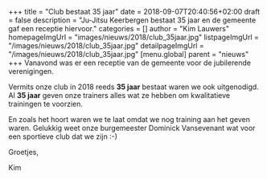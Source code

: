 +++
title = "Club bestaat 35 jaar"
date = 2018-09-07T20:40:56+02:00
draft = false
description = "Ju-Jitsu Keerbergen bestaat 35 jaar en de gemeente gaf een receptie hiervoor."
categories = []
author = "Kim Lauwers"
homepageImgUrl = "images/nieuws/2018/club_35jaar.jpg"
listpageImgUrl = "/images/nieuws/2018/club_35jaar.jpg"
detailpageImgUrl = "/images/nieuws/2018/club_35jaar.jpg"
[menu.global]
    parent = "nieuws"
+++
Vanavond was er een receptie van de gemeente voor de jubilerende verenigingen.

Vermits onze club in 2018 reeds **35 jaar** bestaat waren we ook uitgenodigd.
Al **35 jaar** geven onze trainers alles wat ze hebben om kwalitatieve trainingen te voorzien.

En zoals het hoort waren we te laat omdat we nog training aan het geven waren. Gelukkig weet onze burgemeester Dominick Vansevenant wat voor een sportieve club dat we zijn :-)

Groetjes,

Kim